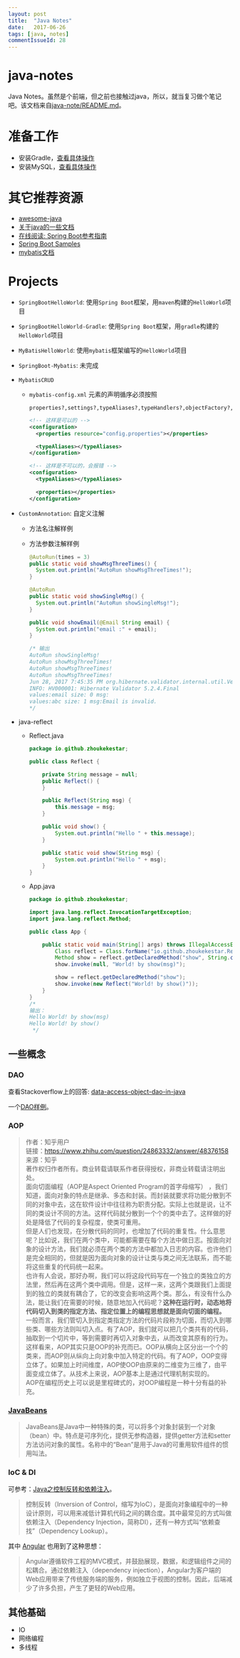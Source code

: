 ```yaml
---
layout: post
title:  "Java Notes"
date:   2017-06-26
tags: [java, notes]
commentIssueId: 28
---
```


# java-notes
Java Notes。虽然是个前端，但之前也接触过java，所以，就当复习做个笔记吧。该文档来自[java-note/README.md](https://github.com/zhoukekestar/java-notes)。

# 准备工作
* 安装Gradle，[查看具体操作](https://github.com/zhoukekestar/java-notes/wiki/Eclipse%E5%AE%89%E8%A3%85Gradle)
* 安装MySQL，[查看具体操作](https://github.com/zhoukekestar/java-notes/wiki/%E5%AE%89%E8%A3%85MySQL)

# 其它推荐资源
* [awesome-java](https://github.com/akullpp/awesome-java)
* [关于java的一些文档](https://github.com/EbookFoundation/free-programming-books/blob/master/free-programming-books-zh.md#java)
* [在线阅读: Spring Boot参考指南](https://qbgbook.gitbooks.io/spring-boot-reference-guide-zh/content/)
* [Spring Boot Samples](https://github.com/spring-projects/spring-boot/tree/master/spring-boot-samples)
* [mybatis文档](http://www.mybatis.org/mybatis-3/zh/index.html)

# Projects
* `SpringBootHelloWorld`: 使用`Spring Boot`框架，用`maven`构建的`HelloWorld`项目
* `SpringBootHelloWorld-Gradle`: 使用`Spring Boot`框架，用`gradle`构建的`HelloWorld`项目
* `MyBatisHelloWorld`: 使用`mybatis`框架编写的`HelloWorld`项目
*  `SpringBoot-Mybatis`: 未完成
* `MybatisCRUD`

  * `mybatis-config.xml` 元素的声明循序必须按照
    ```
    properties?,settings?,typeAliases?,typeHandlers?,objectFactory?,objectWrapperFactory?,plugins?,environments?,databaseIdProvider?,mappers?
    ```

    ```xml
    <!-- 这样是可以的 -->
    <configuration>
      <properties resource="config.properties"></properties>

      <typeAliases></typeAliases>
    </configuration>

    <!-- 这样是不可以的，会报错 -->
    <configuration>
      <typeAliases></typeAliases>

      <properties></properties>
    </configuration>
    ```
* `CustomAnnotation`: 自定义注解
  * 方法名注解样例
  * 方法参数注解样例

    ```java
    @AutoRun(times = 3)
    public static void showMsgThreeTimes() {
      System.out.println("AutoRun showMsgThreeTimes!");
    }

    @AutoRun
    public static void showSingleMsg() {
      System.out.println("AutoRun showSingleMsg!");
    }

    public void showEmail(@Email String email) {
      System.out.println("email :" + email);
    }

    /* 输出
    AutoRun showSingleMsg!
    AutoRun showMsgThreeTimes!
    AutoRun showMsgThreeTimes!
    AutoRun showMsgThreeTimes!
    Jun 28, 2017 7:45:35 PM org.hibernate.validator.internal.util.Version <clinit>
    INFO: HV000001: Hibernate Validator 5.2.4.Final
    values:email size: 0 msg:
    values:abc size: 1 msg:Email is invalid.
    */
    ```
* java-reflect
  * Reflect.java
    ```java
    package io.github.zhoukekestar;

    public class Reflect {

    	private String message = null;
    	public Reflect() {
    	}

    	public Reflect(String msg) {
    		this.message = msg;
    	}

    	public void show() {
    		System.out.println("Hello " + this.message);
    	}

    	public static void show(String msg) {
    		System.out.println("Hello " + msg);
    	}
    }
    ```
  * App.java
    ```java
    package io.github.zhoukekestar;

    import java.lang.reflect.InvocationTargetException;
    import java.lang.reflect.Method;

    public class App {

    	public static void main(String[] args) throws IllegalAccessException, IllegalArgumentException, InvocationTargetException, NoSuchMethodException, SecurityException, ClassNotFoundException {
    		Class reflect = Class.forName("io.github.zhoukekestar.Reflect");
    		Method show = reflect.getDeclaredMethod("show", String.class);
    		show.invoke(null, "World! by show(msg)");

    		show = reflect.getDeclaredMethod("show");
    		show.invoke(new Reflect("World! by show()"));
    	}
    }
    /*
    输出：
    Hello World! by show(msg)
    Hello World! by show()
     */
    ```
## 一些概念

### DAO
查看Stackoverflow上的回答: [data-access-object-dao-in-java](https://stackoverflow.com/questions/19154202/data-access-object-dao-in-java)

一个[DAO样例](http://www.tutorialspoint.com/design_pattern/data_access_object_pattern.htm)。

### AOP
> 作者：知乎用户<br>
链接：https://www.zhihu.com/question/24863332/answer/48376158<br>
来源：知乎<br>
著作权归作者所有。商业转载请联系作者获得授权，非商业转载请注明出处。<br>
面向切面编程（AOP是Aspect Oriented Program的首字母缩写） ，我们知道，面向对象的特点是继承、多态和封装。而封装就要求将功能分散到不同的对象中去，这在软件设计中往往称为职责分配。实际上也就是说，让不同的类设计不同的方法。这样代码就分散到一个个的类中去了。这样做的好处是降低了代码的复杂程度，使类可重用。<br>但是人们也发现，在分散代码的同时，也增加了代码的重复性。什么意思呢？比如说，我们在两个类中，可能都需要在每个方法中做日志。按面向对象的设计方法，我们就必须在两个类的方法中都加入日志的内容。也许他们是完全相同的，但就是因为面向对象的设计让类与类之间无法联系，而不能将这些重复的代码统一起来。<br>也许有人会说，那好办啊，我们可以将这段代码写在一个独立的类独立的方法里，然后再在这两个类中调用。但是，这样一来，这两个类跟我们上面提到的独立的类就有耦合了，它的改变会影响这两个类。那么，有没有什么办法，能让我们在需要的时候，随意地加入代码呢？**这种在运行时，动态地将代码切入到类的指定方法、指定位置上的编程思想就是面向切面的编程。**<br>一般而言，我们管切入到指定类指定方法的代码片段称为切面，而切入到哪些类、哪些方法则叫切入点。有了AOP，我们就可以把几个类共有的代码，抽取到一个切片中，等到需要时再切入对象中去，从而改变其原有的行为。这样看来，AOP其实只是OOP的补充而已。OOP从横向上区分出一个个的类来，而AOP则从纵向上向对象中加入特定的代码。有了AOP，OOP变得立体了。如果加上时间维度，AOP使OOP由原来的二维变为三维了，由平面变成立体了。从技术上来说，AOP基本上是通过代理机制实现的。<br>AOP在编程历史上可以说是里程碑式的，对OOP编程是一种十分有益的补充。

### [JavaBeans](https://zh.wikipedia.org/wiki/JavaBeans)
> JavaBeans是Java中一种特殊的类，可以将多个对象封装到一个对象（bean）中。特点是可序列化，提供无参构造器，提供getter方法和setter方法访问对象的属性。名称中的“Bean”是用于Java的可重用软件组件的惯用叫法。

### IoC & DI
可参考：[Java之控制反转和依赖注入](http://www.cnblogs.com/devinzhang/p/3862942.html)。

> 控制反转（Inversion of Control，缩写为IoC），是面向对象编程中的一种设计原则，可以用来减低计算机代码之间的耦合度。其中最常见的方式叫做依赖注入（Dependency Injection，简称DI），还有一种方式叫“依赖查找”（Dependency Lookup）。

其中 [Angular](https://zh.wikipedia.org/wiki/AngularJS) 也用到了这种思想：
> Angular遵循软件工程的MVC模式，并鼓励展现，数据，和逻辑组件之间的松耦合。通过依赖注入（dependency injection），Angular为客户端的Web应用带来了传统服务端的服务，例如独立于视图的控制。因此，后端减少了许多负担，产生了更轻的Web应用。

## 其他基础
* IO
* 网络编程
* 多线程
